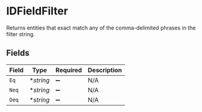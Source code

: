 # IDFieldFilter

Returns entities that exact match any of the comma-delimited phrases in the filter string.


## Fields

| Field              | Type               | Required           | Description        |
| ------------------ | ------------------ | ------------------ | ------------------ |
| `Eq`               | **string*          | :heavy_minus_sign: | N/A                |
| `Neq`              | **string*          | :heavy_minus_sign: | N/A                |
| `Oeq`              | **string*          | :heavy_minus_sign: | N/A                |